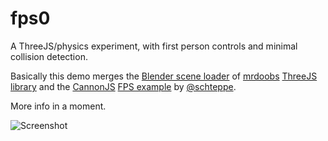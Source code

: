 fps0
====

A ThreeJS/physics experiment, with first person controls and minimal collision detection.


Basically this demo merges the [Blender scene loader](http://mrdoob.github.com/three.js/examples/webgl_loader_scene_blender.html) of [mrdoobs](http://mrdoob.com/) [ThreeJS library](http://mrdoob.github.com/three.js/) and the [CannonJS](https://github.com/schteppe/cannon.js) [FPS example](https://github.com/schteppe/cannon.js/blob/master/examples/threejs_fps.html) by [@schteppe](https://github.com/schteppe).

More info in a moment.

![Screenshot](http://dirkk0.github.com/fps0/images/scene.png)
